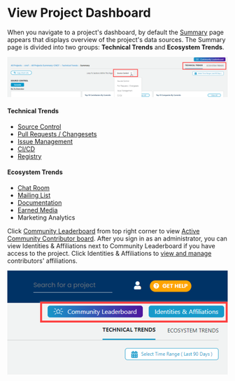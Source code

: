 # View Project Dashboard

When you navigate to a project's dashboard, by default the [Summary](summary.md) page appears that displays overview of the project's data sources. The Summary page is divided into two groups: **Technical Trends** and **Ecosystem Trends**. 

![Project Dashboard Summary Page](../../.gitbook/assets/project-landing-summary-page.png)

#### Technical Trends

* [Source Control](summary.md#source-control)
* [Pull Requests / Changesets](summary.md#pull-requests-changesets)
* [Issue Management](summary.md#issue-management)
* [CI/CD](summary.md#ci-cd)
* [Registry](summary.md#registry)

#### Ecosystem Trends

* [Chat Room](summary.md#chat-room)
* [Mailing List](summary.md#mailing-list)
* [Documentation](summary.md#documentation)
* [Earned Media](summary.md#earned-media)
* Marketing Analytics

Click [Community Leaderboard](community-leader-board/) from top right corner to view [Active Community Contributor board](community-leader-board/active-community-contributor-board.md). After you sign in as an administrator, you can view Identities & Affiliations next to Community Leaderboard if you have access to the project. Click Identities & Affiliations to [view and manage](../identity-and-affiliation-management/) contributors' affiliations.

![](../../.gitbook/assets/community-leaderborad-button.png)


